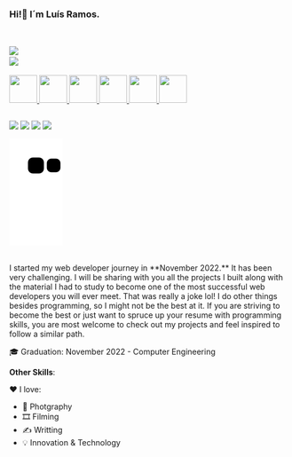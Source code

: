 ### Hi!👋 I´m Luís Ramos. 

##
<div>
 <a href="https://github.com/leroriginal30"> <br>
 <img align="center" height="180em" src="https://github-readme-stats.vercel.app/api?username=leroriginal30&show_icons=true&theme=onedark&include_all_comitstrue&count_private=true"/>
  <br>
   <img align="center" height="180em" src="https://github-readme-stats.vercel.app/api/top-langs/?username=leroriginal30&theme=onedark&layout=compact&langs_count=16"/>
  </center>
 </div>
 
 <div style="display: inline_block"><br>
 <img height="50" width="50" src="https://cdn.jsdelivr.net/gh/devicons/devicon/icons/bootstrap/bootstrap-original.svg"/>
 <img height="50" width="50" src="https://cdn.jsdelivr.net/gh/devicons/devicon/icons/css3/css3-original.svg"/>
  <img height="50" width="50" src="https://cdn.jsdelivr.net/gh/devicons/devicon/icons/html5/html5-original.svg"/>
  <img height="50" width="50" src="https://cdn.jsdelivr.net/gh/devicons/devicon/icons/javascript/javascript-original.svg" />
  <img height="50" width="50" src="https://cdn.jsdelivr.net/gh/devicons/devicon/icons/nodejs/nodejs-original.svg" />
 <img height="50" width="50" src="https://cdn.jsdelivr.net/gh/devicons/devicon/icons/react/react-original.svg"/>
</div>

##

<div>
 <a href="https://www.linkedin.com/in/lu%C3%ADs-ramos-1b5079219/" target=_blank><img src="https://img.shields.io/badge/LinkedIn-0077B5?style=for-the-badge&logo=linkedin&logoColor=white"></a>
 <a href="https://twitter.com/leroriginal30" target=_blank><img src="https://img.shields.io/badge/Twitter-1DA1F2?style=for-the-badge&logo=twitter&logoColor=whit"></a>
  <a href="https://www.youtube.com/@luissr4mos" target=_blank><img src="https://img.shields.io/badge/YouTube-FF0000?style=for-the-badge&logo=youtube&logoColor=white"></a>
 <a href="https://www.instagram.com/leroriginal30/" target=_blank><img src="https://img.shields.io/badge/Instagram-E4405F?style=for-the-badge&logo=instagram&logoColor=white"></a>
 </div>

![Snake animation](https://github.com/rafaballerini/rafaballerini/blob/output/github-contribution-grid-snake.svg)

##
<div>
 <p> I started my web developer journey in **November 2022.** It has been very challenging.
I will be sharing with you all the projects I built along with the material I had to study to become one of the most successful web developers you will ever meet. That was really a joke lol! I do other things besides programming, so I might not be the best at it. If you are striving to become the best or just want to spruce up your resume with programming skills, you are most welcome to check out my projects and feel inspired to follow a similar path.</p>
🎓 Graduation: November 2022 - Computer Engineering
 

 **Other Skills**:
 <br>

<!-- 
 <center> <i> Extra: </i> </center>
<small>
**I am a:**
- 💻  Programmer
- 🛍️ Blogger
- 🎹 Pianist 
- 🎙️ Singer
- 🎼 Song Writter
-->
❤️ I love: 
- 📸 Photgraphy
- 🎞️ Filming
- ✍️ Writting
- 💡 Innovation & Technology 

 </small>
 </div>
<!-- 
Here are some ideas to get you started:
- 🤔 I’m looking for help with ...
- 💬 Ask me about ...
- 📫 How to reach me: ...
- 😄 Pronouns: ...
- ⚡ Fun fact: ...
-->
